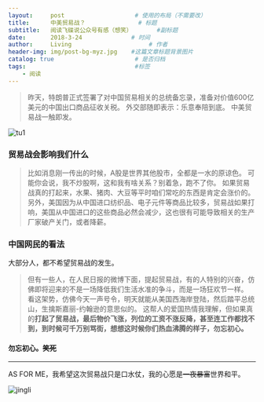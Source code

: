 ```yaml
---
layout:     post                    # 使用的布局（不需要改）
title:      中美贸易战？               # 标题 
subtitle:   阅读飞碟说公众号有感（想笑）		 #副标题
date:       2018-3-24              # 时间
author:     Living                      # 作者
header-img: img/post-bg-myz.jpg    #这篇文章标题背景图片
catalog: true                       # 是否归档
tags:                               #标签
    - 阅读
---
```


> 昨天，特朗普正式签署了对中国贸易相关的总统备忘录，准备对价值600亿美元的中国出口商品征收关税。
> 外交部随即表示：乐意奉陪到底。
> 中美贸易战一触即发。

![tu1](https://s1.ax1x.com/2018/03/24/9q8hKP.png)

### 贸易战会影响我们什么
> 比如消息刚一传出的时候，A股是世界其他股市，全都是一水的原谅色。
> 可能你会说，我不炒股啊，这和我有啥关系？别着急，跑不了你。
> 如果贸易战真的打起来，水果、猪肉、大豆等平时咱们常吃的东西是肯定会涨价的。
> 另外，美国因为从中国进口纺织品、电子元件等商品比较多，贸易战如果打响，美国从中国进口的这些商品必然会减少，这也很有可能导致相关的生产厂家破产关门，或者降薪。

### 中国网民的看法
 大部分人，都不希望贸易战的发生。

> 但有一些人，在人民日报的微博下面，提起贸易战，有的人特别的兴奋，仿佛即将迎来的不是一场降低我们生活水准的争斗，而是一场狂欢节一样。
> 看这架势，仿佛今天一声号令，明天就能从美国西海岸登陆，然后踏平总统山，生擒斯嘉丽-约翰逊的意思似的。
> 这帮人的爱国热情我理解，但如果真的**打起了贸易战，最后物价飞涨，列位的工资不涨反降，甚至连工作都找不到，到时候可千万别骂街，想想这时候你们热血沸腾的样子，勿忘初心。**
#### **勿忘初心**。~~笑死~~
-----------------

AS FOR ME，我希望这次贸易战只是口水仗，我的心愿是~~一夜暴富~~世界和平。

![jingli](https://s1.ax1x.com/2018/03/19/9ooWAe.jpg)

